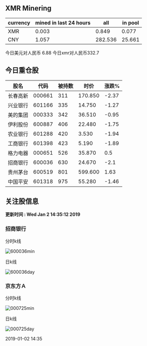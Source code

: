 ## XMR Minering

|currency|mined in last 24 hours|all|in pool|
|---|---|---|---|
|XMR|0.003|0.849|0.077|
|CNY|1.057|282.536|25.661|

今日美元对人民币 6.88	今日xmr对人民币332.7


## 今日重仓股 

|股名|代码|被持数|时价|涨跌%|
|---|---|---|---|---|
|长春高新|000661|311|170.850|-2.37|
|兴业银行|601166|335|14.750|-1.27|
|美的集团|000333|342|36.510|-0.95|
|伊利股份|600887|406|22.480|-1.75|
|农业银行|601288|420|3.530|-1.94|
|工商银行|601398|423|5.190|-1.89|
|格力电器|000651|526|35.870|0.5|
|招商银行|600036|630|24.670|-2.1|
|贵州茅台|600519|801|599.600|1.63|
|中国平安|601318|975|55.280|-1.46|

## 关注股信息
**更新时间 : Wed Jan  2 14:35:12 2019**
### 招商银行 
分时k线

![600036min](http://image.sinajs.cn/newchart/min/n/sh600036.gif)

日k线

![600036day](http://image.sinajs.cn/newchart/daily/n/sh600036.gif)

### 京东方Ａ 
分时k线

![000725min](http://image.sinajs.cn/newchart/min/n/sz000725.gif)

日k线

![000725day](http://image.sinajs.cn/newchart/daily/n/sz000725.gif)

2019-01-02 14:35